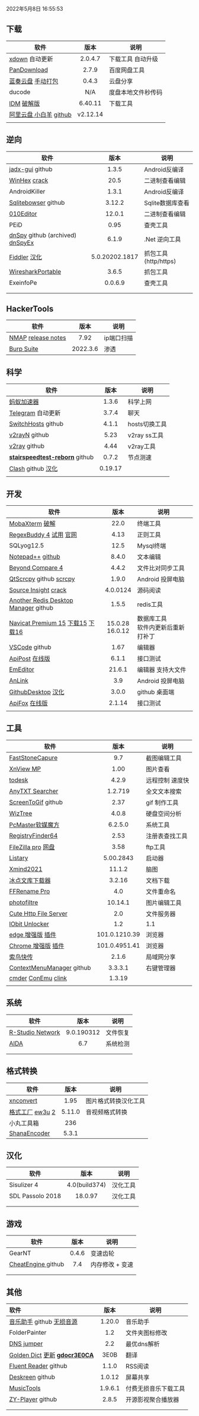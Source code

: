 2022年5月8日 16:55:53 

## 下载

| 软件                                                      |  版本   | 说明             |
| --------------------------------------------------------- | :-----: | ------------------ |
| [xdown](https://xdown.org) 自动更新                       | 2.0.4.7 | 下载工具  自动升级 |
| [PanDownload]() |  2.7.9  | 百度网盘工具       |
| [蓝奏云盘](https://github.com/rachpt/lanzou-gui) [手动打包](https://github.com/Leon406/lanzou-gui) |  0.4.3  | 云盘分享           |
| ducode                                                    |   N/A   | 度盘本地文件秒传码    |
| [IDM](http://www.internetdownloadmanager.com/news.html) [破解版](https://423down.lanzouo.com/b0f3ahu0b) | 6.40.11 | 下载工具           |
| [阿里云盘 小白羊](https://wwe.lanzoui.com/b01nqc4gd) [github](https://github.com/liupan1890/aliyunpan) | v2.12.14 |                    |
|                                                           |         |                    |



## 逆向

| 软件                                                         |      版本      | 说明               |
| ------------------------------------------------------------ | :------------: | -------------------- |
| [jadx-gui](https://github.com/skylot/jadx/releases)   github |     1.3.5     | Android反编译        |
| [WinHex](http://www.x-ways.net/winhex/) [crack](https://pan.lanzoux.com/b0f1bltdg) |      20.5      | 二进制查看编辑       |
| AndroidKiller                                                |     1.3.1      | Android反编译        |
| [Sqlitebowser](https://github.com/sqlitebrowser/sqlitebrowser/releases)  github |     3.12.2     | Sqlite数据库查看     |
| [010Editor](https://www.sweetscape.com/010editor/)           |     12.0.1     | 二进制查看编辑       |
| PEiD                                                         |      0.95      | 查壳工具             |
| [dnSpy](https://github.com/0xd4d/dnSpy)  github (archived) [dnSpyEx](https://github.com/dnSpyEx/dnSpy) |     6.1.9      | .Net 逆向工具        |
| [Fiddler](https://www.telerik.com/fiddler) [汉化](https://github.com/gabrielxvx/zh-fiddler) | 5.0.20202.1817 | 抓包工具(http/https) |
| [WiresharkPortable](https://www.wireshark.org/download.html) |     3.6.5     | 抓包工具             |
| ExeinfoPe | 0.0.6.9 | 查壳工具 |
|  |  |  |
|  |  |  |

## HackerTools

| 软件                                                         |   版本   | 说明       |
| ------------------------------------------------------------ | :------: | ---------- |
| [NMAP](https://nmap.org/dist/?C=M&O=D) [release notes](https://nmap.org/changelog.html) |   7.92   | ip端口扫描 |
| [Burp Suite](https://portswigger.net/burp/releases)          | 2022.3.6 | 渗透       |

## 科学

| 软件                                                         |  版本  | 说明        |
| ------------------------------------------------------------ | :----: | ------------- |
| [蚂蚁加速器](https://jsq2.laihuluwa.com/) | 1.3.6 | 科学上网      |
| [Telegram](https://github.com/telegramdesktop/tdesktop/releases)  自动更新 | 3.7.4 | 聊天          |
| [SwitchHosts](https://github.com/oldj/SwitchHosts)  github   | 4.1.1 | hosts切换工具 |
| [v2rayN](https://github.com/2dust/v2rayN/releases) github    |  5.23  | v2ray ss工具  |
| [v2ray](https://github.com/v2fly/v2ray-core/releases) github | 4.44 | v2ray工具     |
| **[stairspeedtest-reborn](https://github.com/tindy2013/stairspeedtest-reborn/actions)** github | 0.7.2  | 节点测速      |
| [Clash](https://github.com/Fndroid/clash_for_windows_pkg/releases) github [汉化](https://github.com/BoyceLig/Clash_Chinese_Patch/releases) |  0.19.17  |               |
|  |  | |

## 开发

| 软件                                                         |  版本   | 说明                                |
| ------------------------------------------------------------ | :-----: | ------------------------------------- |
| [MobaXterm](https://mobaxterm.mobatek.net/download-home-edition.html)   [破解](https://github.com/nszy007/MobaXterm-keygen) |  22.0  | 终端工具                              |
| [RegexBuddy 4](https://www.lanzoux.com/i3e43nc)   [试用](http://download.jgsoft.com/buddy/SetupRegexBuddyDemo.exe)  [官网](https://www.regexbuddy.com/download.html) |  4.13  | 正则工具                              |
| SQLyog12.5                                                   |  12.5   | Mysql终端                             |
| [Notepad++](https://notepad-plus-plus.org/downloads/)  [github](https://github.com/notepad-plus-plus/notepad-plus-plus) |  8.4.0  | 文本编辑                              |
| [Beyond Compare 4](http://www.scootersoftware.com)           |  4.4.2  | 文件比对同步工具                      |
| [QtScrcpy](https://github.com/barry-ran/QtScrcpy) github  [scrcpy](https://github.com/Genymobile/scrcpy) |  1.9.0  | Android 投屏电脑                      |
| [Source Insight](https://www.sourceinsight.com/trial/)    [crack](https://www.52pojie.cn/thread-1138545-1-1.html) | 4.0.0124 | 源码阅读                              |
| [Another Redis Desktop Manager](https://github.com/qishibo/AnotherRedisDesktopManager/releases) github |  1.5.5  | redis工具                             |
| [Navicat Premium 15](http://www.navicat.com.cn/products/navicat-premium-release-note) [下载15](http://download.navicat.com.cn/download/navicat160_premium_cs_x64.exe)  [下载16](http://download.navicat.com.cn/download/navicat150_premium_cs_x64.exe) | 15.0.28<br/>16.0.12 | 数据库工具 <br>软件内更新后重新打补丁 |
| [VSCode](https://github.com/microsoft/vscode) github         | 1.67 | 编辑器                                |
| [ApiPost](https://www.apipost.cn/download.html) [在线版](https://console.apipost.cn/apis/project) |  6.1.1  | 接口测试                              |
| [EmEditor](https://support.emeditor.com/en/downloads)        |  21.6.1  | 编辑器 支持大文件                     |
| [AnLink](https://cn.anlinksoft.com/changelog/) |  3.9  | Android 投屏电脑                      |
| [GithubDesktop](https://desktop.github.com/release-notes/)  [汉化](https://pan.lanzoux.com/b06mtfjkh) |  3.0.0  | github 桌面端                         |
| [ApiFox](https://www.apifox.cn/help/app/changelog/)  [在线版](https://www.apifox.cn/web) | 2.1.14 | 接口测试                              |
|                                                              |         |                                       |



## 工具

| 软件                                                         |          版本          | 说明          |
| ------------------------------------------------------------ | :--------------------: | --------------- |
| [FastStoneCapure](http://www.faststone.org/)                 |          9.7          | 截图编辑工具    |
| [XnView MP](https://www.xnview.com/en/xnviewmp/)             |         1.00         | 图片查看        |
| [todesk](https://www.todesk.com/download.html)               | 4.2.9 | 远程控制 速度快 |
| [AnyTXT Searcher](https://anytxt.net/download/)              |        1.2.719        | 全文文本搜索    |
| [ScreenToGif](https://github.com/NickeManarin/ScreenToGif/releases) github |         2.37         | gif 制作工具    |
| [WizTree](http://diskanalyzer.com/?ref=wiztree) |       4.0.8       | 硬盘空间分析    |
| [PcMaster软媒魔方](https://mofang.ruanmei.com/?f=pcmaster)   |        6.2.5.0         | 系统工具        |
| [RegistryFinder64](https://registry-finder.com/)             |          2.53          | 注册表查找工具  |
| [FileZilla pro](https://www.filezilla.cn/)  [网盘](https://www.lanzouX.com/b00z9jgni) |         3.58         | ftp工具         |
| [Listary](https://www.listary.com/)                          |       5.00.2843        | 启动器          |
| [Xmind2021](https://www.xmind.cn/xmind2020/) |         11.1.2         | 脑图            |
| [冰点文库下载器]()           |         3.2.16         | 文档下载        |
| [FFRename Pro](http://www.ffhome.com/works/1406.html)        |          4.0           | 文件重命名      |
| [photofiltre](http://www.photofiltre.com/)                   |        10.14.1         | 图片编辑工具    |
| [Cute Http File Server ](http://iscute.cn/chfs)             |          2.0           | 文件服务器      |
| [IObit Unlocker]( https://www.iobit.com/en/iobit-unlocker.php) | 1.2 | 1.1 |
| [edge 增强版]()  [插件](https://github.com/shuax/edge_plus) |      101.0.1210.39      | 浏览器          |
| [Chrome 增强版]()  [插件](https://github.com/shuax/chrome_plus) |      101.0.4951.41      | 浏览器          |
| [索鸟快传](http://www.suoniao.com/kuaichuan)                 |         2.1.6         | 局域网分享      |
| [ContextMenuManager](https://github.com/BluePointLilac/ContextMenuManager/releases)  github |          3.3.3.1          | 右键管理器      |
| [cmder](https://github.com/cmderdev/cmder/releases)  [ConEmu](https://github.com/Maximus5/ConEmu) [clink](https://github.com/chrisant996/clink/releases) | 1.3.19 |  |
|  |  |  |

## 系统

| 软件                                                  |    版本    | 说明     |
| ----------------------------------------------------- | :--------: | -------- |
| [R-Studio Network](https://www.lanzoub.com/b06lrnsfg) | 9.0.190312 | 文件恢复 |
| [AIDA](https://www.lanzoub.com/b06lweyad)             |    6.7     | 系统检测 |
|                                                       |            |          |
|                                                       |            |          |



## 

## 格式转换

| 软件                                                         |  版本  | 说明                 |
| ------------------------------------------------------------ | :----: | -------------------- |
| [xnconvert](https://www.xnview.com/en/xnconvert/#downloads)  |  1.95  | 图片格式转换汉化工具 |
| [格式工厂](http://www.pcfreetime.com/formatfactory/CN/index.html) [ew3u](https://pan.lanzoux.com/b06llfb9e?pwd=ew3u) [2](https://www.lanzoui.com/b00z8kkti) | 5.11.0 | 音视频格式转换       |
| 小丸工具箱                                                   |  236   |                      |
| [ShanaEncoder](https://shana.pe.kr/)                         | 5.3.1  |                      |



## **汉化**

| 软件             |     版本      | 说明     |
| ---------------- | :-----------: | -------- |
| Sisulizer 4      | 4.0(build374) | 汉化工具 |
| SDL Passolo 2018 |    18.0.97    | 汉化工具 |
|                  |               |          |
|                  |               |          |



## 游戏

| 软件                                                         | 版本  | 说明            |
| ------------------------------------------------------------ | :---: | --------------- |
| GearNT                                                       | 0.4.6 | 变速齿轮        |
| [CheatEngine ](https://github.com/cheat-engine/cheat-engine/releases)  github |  7.4  | 内存修改 + 变速 |
|                                                              |       |                 |
|                                                              |       |                 |



## 其他

| 软件                                                         |  版本   | 说明                 |
| :----------------------------------------------------------- | :-----: | -------------------- |
| [音乐助手](https://github.com/lyswhut/lx-music-desktop)  github [无损音源](https://www.6yit.com/8498.html) | 1.20.0  | 音乐助手             |
| FolderPainter                                                |   1.2   | 文件夹图标修改       |
| [DNS jumper](https://www.sordum.org/)                        |   2.2   | 最优dns解析          |
| [Golden Dict](https://www.autoptr.top/gdocr/GoldenDict-OCR-Deployment/)  [更新](https://autoptr.top/gdocr/GoldenDict-OCR-Changelog/)    [**gdocr3E0CA**](http://files.autoptr.top/d/31968491-43314173-bda923) |  3E0B   | 翻译                 |
| [Fluent Reader](https://github.com/yang991178/fluent-reader/releases/) github |  1.1.0  | RSS阅读              |
| [Deskreen](https://github.com/pavlobu/deskreen/releases/) github | 1.0.12  | 屏幕共享             |
| [MusicTools](https://www.yijingying.com/html/musictools/)    | 1.9.6.1 | 付费无损音乐下载工具 |
| [ZY-Player](https://github.com/cuiocean/ZY-Player/releases/) github |  2.8.5  | 开源影视聚合播放器   |
|                                                              |         |                      |
|                                                              |         |                      |








